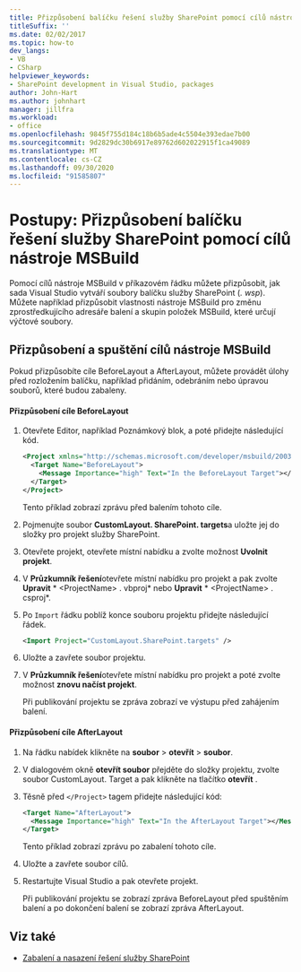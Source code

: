 ```yaml
---
title: Přizpůsobení balíčku řešení služby SharePoint pomocí cílů nástroje MSBuild
titleSuffix: ''
ms.date: 02/02/2017
ms.topic: how-to
dev_langs:
- VB
- CSharp
helpviewer_keywords:
- SharePoint development in Visual Studio, packages
author: John-Hart
ms.author: johnhart
manager: jillfra
ms.workload:
- office
ms.openlocfilehash: 9845f755d184c18b6b5ade4c5504e393edae7b00
ms.sourcegitcommit: 9d2829dc30b6917e89762d602022915f1ca49089
ms.translationtype: MT
ms.contentlocale: cs-CZ
ms.lasthandoff: 09/30/2020
ms.locfileid: "91585807"
---
```

# <a name="how-to-customize-a-sharepoint-solution-package-by-using-msbuild-targets"></a>Postupy: Přizpůsobení balíčku řešení služby SharePoint pomocí cílů nástroje MSBuild
  Pomocí cílů nástroje MSBuild v příkazovém řádku můžete přizpůsobit, jak sada Visual Studio vytváří soubory balíčku služby SharePoint (*. wsp*). Můžete například přizpůsobit vlastnosti nástroje MSBuild pro změnu zprostředkujícího adresáře balení a skupin položek MSBuild, které určují výčtové soubory.

## <a name="customize-and-run-msbuild-targets"></a>Přizpůsobení a spuštění cílů nástroje MSBuild
 Pokud přizpůsobíte cíle BeforeLayout a AfterLayout, můžete provádět úlohy před rozložením balíčku, například přidáním, odebráním nebo úpravou souborů, které budou zabaleny.

#### <a name="to-customize-the-beforelayout-target"></a>Přizpůsobení cíle BeforeLayout

1. Otevřete Editor, například Poznámkový blok, a poté přidejte následující kód.

   ```xml
   <Project xmlns="http://schemas.microsoft.com/developer/msbuild/2003">
     <Target Name="BeforeLayout">
       <Message Importance="high" Text="In the BeforeLayout Target"></Message>
     </Target>
   </Project>
   ```

    Tento příklad zobrazí zprávu před balením tohoto cíle.

2. Pojmenujte soubor **CustomLayout. SharePoint. targets**a uložte jej do složky pro projekt služby SharePoint.

3. Otevřete projekt, otevřete místní nabídku a zvolte možnost **Uvolnit projekt**.

4. V **Průzkumník řešení**otevřete místní nabídku pro projekt a pak zvolte **Upravit** * \<ProjectName> . vbproj* nebo **Upravit** * \<ProjectName> . csproj*.

5. Po `Import` řádku poblíž konce souboru projektu přidejte následující řádek.

   ```xml
   <Import Project="CustomLayout.SharePoint.targets" />
   ```

6. Uložte a zavřete soubor projektu.

7. V **Průzkumník řešení**otevřete místní nabídku pro projekt a poté zvolte možnost **znovu načíst projekt**.

   Při publikování projektu se zpráva zobrazí ve výstupu před zahájením balení.

#### <a name="to-customize-the-afterlayout-target"></a>Přizpůsobení cíle AfterLayout

1. Na řádku nabídek klikněte na **soubor**  >  **otevřít**  >  **soubor**.

2. V dialogovém okně **otevřít soubor** přejděte do složky projektu, zvolte soubor CustomLayout. Target a pak klikněte na tlačítko **otevřít** .

3. Těsně před `</Project>` tagem přidejte následující kód:

   ```xml
   <Target Name="AfterLayout">
     <Message Importance="high" Text="In the AfterLayout Target"></Message>
   </Target>
   ```

    Tento příklad zobrazí zprávu po zabalení tohoto cíle.

4. Uložte a zavřete soubor cílů.

5. Restartujte Visual Studio a pak otevřete projekt.

   Při publikování projektu se zobrazí zpráva BeforeLayout před spuštěním balení a po dokončení balení se zobrazí zpráva AfterLayout.

## <a name="see-also"></a>Viz také
- [Zabalení a nasazení řešení služby SharePoint](../sharepoint/packaging-and-deploying-sharepoint-solutions.md)
